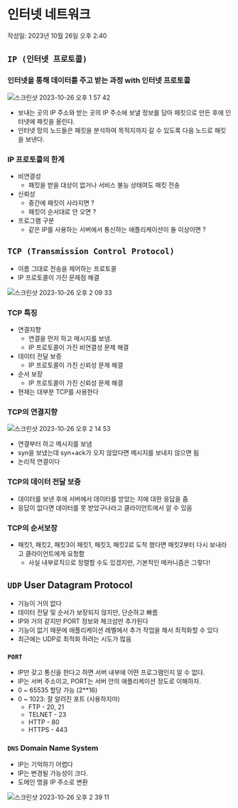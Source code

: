 # 인터넷 네트워크

작성일: 2023년 10월 26일 오후 2:40

## `IP (인터넷 프로토콜)`

### 인터넷을 통해 데이터를 주고 받는 과정 with 인터넷 프로토콜

![스크린샷 2023-10-26 오후 1 57 42](https://user-images.githubusercontent.com/78193416/278303053-202d0035-5be8-433e-a656-94dcf237c93e.png)

- 보내는 곳의 IP 주소와 받는 곳의 IP 주소에 보낼 정보를 담아 패킷으로 만든 후에 인터넷에 패킷을 올린다.
- 인터넷 망의 노드들은 패킷을 분석하여 목적지까지 갈 수 있도록 다음 노드로 패킷을 보낸다.

### IP 프로토콜의 한계

- 비연결성
  - 패킷을 받을 대상이 없거나 서비스 불능 상태여도 패킷 전송
- 신뢰성
  - 중간에 패킷이 사라지면 ?
  - 패킷이 순서대로 안 오면 ?
- 프로그램 구분
  - 같은 IP를 사용하는 서버에서 통신하는 애플리케이션이 둘 이상이면 ?

## `TCP (Transmission Control Protocol)`

- 이름 그대로 전송을 제어하는 프로토콜
- IP 프로토콜이 가진 문제점 해결

![스크린샷 2023-10-26 오후 2 09 33](https://user-images.githubusercontent.com/78193416/278303135-d0ed8025-7caf-4ef4-a2f1-aae3f715008f.png)

### TCP 특징

- 연결지향
  - 연결을 먼저 하고 메시지를 보냄.
  - IP 프로토콜이 가진 비연결성 문제 해결
- 데이터 전달 보증
  - IP 프로토콜이 가진 신뢰성 문제 해결
- 순서 보장
  - IP 프로토콜이 가진 신뢰성 문제 해결
- 현재는 대부분 TCP를 사용한다

### TCP의 연결지향

![스크린샷 2023-10-26 오후 2 14 53](https://user-images.githubusercontent.com/78193416/278303249-f2cbee85-70db-4658-8b34-7750b126c275.png)

- 연결부터 하고 메시지를 보냄
- syn을 보냈는데 syn+ack가 오지 않았다면 메시지를 보내지 않으면 됨
- 논리적 연결이다

### TCP의 데이터 전달 보증

- 데이터를 보낸 후에 서버에서 데이터를 받았는 지에 대한 응답을 줌
- 응답이 없다면 데이터를 못 받았구나라고 클라이언트에서 알 수 있음

### TCP의 순서보장

- 패킷1, 패킷2, 패킷3이 패킷1, 패킷3, 패킷2로 도착 했다면 패킷2부터 다시 보내라고 클라이언트에게 요청함
  - 사실 내부로직으로 정렬할 수도 있겠지만, 기본적인 메커니즘은 그렇다!

## `UDP` User Datagram Protocol

- 기능이 거의 없다
- 데이터 전달 및 순서가 보장되지 않지만, 단순하고 빠름
- IP와 거의 같지만 PORT 정보와 체크섬만 추가된다
- 기능이 없기 때문에 애플리케이션 레벨에서 추가 작업을 해서 최적화할 수 있다
- 최근에는 UDP로 최적화 하려는 시도가 많음

### `PORT`

- IP만 갖고 통신을 한다고 하면 서버 내부에 어떤 프로그램인지 알 수 없다.
- IP는 서버 주소이고, PORT는 서버 안의 애플리케이션 정도로 이해하자.
- 0 ~ 65535 할당 가능 (2\*\*16)
- 0 ~ 1023: 잘 알려진 포트 (사용하지마)
  - FTP - 20, 21
  - TELNET - 23
  - HTTP - 80
  - HTTPS - 443

### `DNS` Domain Name System

- IP는 기억하기 어렵다
- IP는 변경될 가능성이 크다.
- 도메인 명을 IP 주소로 변환

![스크린샷 2023-10-26 오후 2 39 11](https://user-images.githubusercontent.com/78193416/278303356-b42240f3-8702-49ec-9e0a-1207ed4dc181.png)
